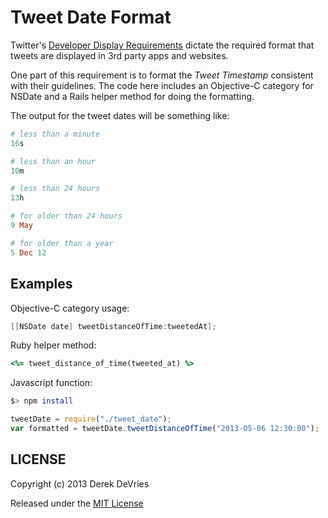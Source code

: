 # Tweet Date Format

Twitter's [Developer Display Requirements](https://dev.twitter.com/terms/display-requirements) dictate the required format that tweets are displayed in 3rd party apps and websites. 

One part of this requirement is to format the *Tweet Timestamp* consistent with their guidelines. The code here includes an Objective-C category for NSDate and a Rails helper method for doing the formatting. 

The output for the tweet dates will be something like: 

```ruby
# less than a minute
16s

# less than an hour
10m

# less than 24 hours
13h

# for older than 24 hours
9 May

# for older than a year
5 Dec 12
```

## Examples

Objective-C category usage: 

```objective-c
[[NSDate date] tweetDistanceOfTime:tweetedAt];
```


Ruby helper method: 

```ruby
<%= tweet_distance_of_time(tweeted_at) %>
```

Javascript function: 

```bash
$> npm install
```

```javascript
tweetDate = require("./tweet_date");
var formatted = tweetDate.tweetDistanceOfTime("2013-05-06 12:30:00");
```

## LICENSE

Copyright (c) 2013 Derek DeVries

Released under the [MIT License](http://www.opensource.org/licenses/MIT)
